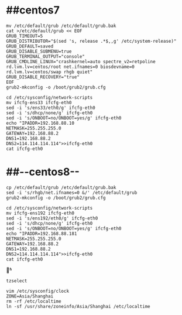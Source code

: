 
# ##centos7 #
    mv /etc/default/grub /etc/default/grub.bak
    cat >/etc/default/grub << EOF
    GRUB_TIMEOUT=5
    GRUB_DISTRIBUTOR="$(sed 's, release .*$,,g' /etc/system-release)"
    GRUB_DEFAULT=saved
    GRUB_DISABLE_SUBMENU=true
    GRUB_TERMINAL_OUTPUT="console"
    GRUB_CMDLINE_LINUX="crashkernel=auto spectre_v2=retpoline rd.lvm.lv=centos/root net.ifnames=0 biosdevname=0  rd.lvm.lv=centos/swap rhgb quiet"
    GRUB_DISABLE_RECOVERY="true"
    EOF
    grub2-mkconfig -o /boot/grub2/grub.cfg
    
    cd /etc/sysconfig/network-scripts
    mv ifcfg-ens33 ifcfg-eth0
    sed -i 's/ens33/eth0/g' ifcfg-eth0 
    sed -i 's/dhcp/none/g' ifcfg-eth0
    sed -i 's/ONBOOT=no/ONBOOT=yes/g' ifcfg-eth0
    echo "IPADDR=192.168.88.10
    NETMASK=255.255.255.0
    GATEWAY=192.168.88.2
    DNS1=192.168.88.2
    DNS2=114.114.114.114">>ifcfg-eth0 
    cat ifcfg-eth0 

# ##--centos8-- #
    cp /etc/default/grub /etc/default/grub.bak
    sed -i 's/rhgb/net.ifnames=0 &/' /etc/default/grub
    grub2-mkconfig -o /boot/grub2/grub.cfg
    
    cd /etc/sysconfig/network-scripts
    mv ifcfg-ens192 ifcfg-eth0
    sed -i 's/ens192/eth0/g' ifcfg-eth0 
    sed -i 's/dhcp/none/g' ifcfg-eth0
    sed -i 's/ONBOOT=no/ONBOOT=yes/g' ifcfg-eth0
    echo "IPADDR=192.168.88.181
    NETMASK=255.255.255.0
    GATEWAY=192.168.88.2
    DNS1=192.168.88.2
    DNS2=114.114.114.114">>ifcfg-eth0 
    cat ifcfg-eth0 


޸ʱ
```
tzselect

vim /etc/sysconfig/clock
ZONE=Asia/Shanghai
rm -rf /etc/localtime
ln -sf /usr/share/zoneinfo/Asia/Shanghai /etc/localtime
```
